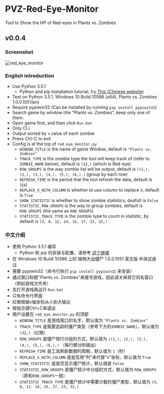 # PVZ-Red-Eye-Monitor

Tool to Show the HP of Red-eyes in Plants vs. Zombies

## v0.0.4

### Screenshot

![red_eye_monitor](https://cloud.githubusercontent.com/assets/7543632/11903096/b23efb12-a5f1-11e5-8a4d-fca1c3bbb103.png)

### English introduction

- Use Python 3.5.1
  - Python and pip installation tutorial, try [This (Chinese website)](http://www.tuicool.com/articles/eiM3Er3)
- Test on Python 3.5.1, Windows 10 Build 10586 (x64), Plants vs. Zombies 1.0.0.1051(en)
- Require pypiwin32 (Can be installed by running `pip install pypiwin32`)
- Search game by window title "Plants vs. Zombies", keep only one of them.
- Open game first, and then click `Run.bat`
- Only CLI
- Output sorted by `x` value of each zombie
- Press Ctrl-C to exit
- Config is at the top of `red_eye_monitor.py`
  - `WINDOW_TITLE` is the name of game Window, default is `"Plants vs. Zombies"`
  - `TRACK_TYPE` is the zombie type the tool will keep track of (refer to `ZOMBIE_NAME` below), default is `(32,)` (which is Red-eye)
  - `ROW_GROUPS` is the way zombie list will be output, default is `((1,), (2,), (3,), (4,), (5,), (6,),)` (group by each row)
  - `REFRESH_TIME` is the period that the tool refresh the data, default is `1`(s)
  - `REPLACE_X_WITH_COLUMN` is whether to use column to replace x, default is `True`
  - `SHOW_STATISTIC` is whether to show zombie statistics, deafult is `False`
  - `STATISTIC_ROW_GROUPS` is the way to group zombies, default is `ROW_GROUPS` (the same as `ROW_GROUPS`)
  - `STATISTIC_TRACK_TYPE` is the zombie type to count in statistic, by default is `(3, 8, 12, 14, 15, 17, 23, 32,)`

### 中文介绍

- 使用 Python 3.5.1 编写
  - Python 和 pip 的安装与配置，请参考 [这个链接](http://www.tuicool.com/articles/eiM3Er3)
- 在 Windows 10 Build 10586 上的 植物大战僵尸 1.0.0.1051 英文版 中测试通过
- 需要 pypiwin32（命令行执行 `pip install pypiwin32` 来安装）
- 通过窗口标题"Plants vs. Zombies"来搜寻游戏，因此请关掉其它同名窗口（例如游戏文件夹）
- 先打开游戏再运行 `Run.bat`
- 只有命令行界面
- 红眼根据x轴坐标从小到大输出
- 按组合键Ctrl+C来退出
- 用户设置在 `red_eye_monitor.py` 的顶部
  - `WINDOW_TITLE` 是游戏窗口的名字，默认值为 `"Plants vs. Zombies"`
  - `TRACK_TYPE` 是需要追踪的僵尸类型（参考下方的`ZOMBIE_NAME`），默认值为`(32,)`（红眼）
  - `ROW_GROUPS` 是僵尸按行分组的方式，默认值为 `((1,), (2,), (3,), (4,), (5,), (6,),)` （每行都分别输出）
  - `REFRESH_TIME` 是工具刷新数据的周期，默认值为 `1`（秒）
  - `REPLACE_X_WITH_COLUMN` 是是否用“列”来代替“x”坐标，默认值为 `True`
  - `SHOW_STATISTIC` 是是否显示僵尸统计，默认值是 `False`
  - `STATISTIC_ROW_GROUPS` 是僵尸统计中分组的方式，默认值为 `ROW_GROUPS` （即和`ROW_GROUPS`一致）
  - `STATISTIC_TRACK_TYPE` 是僵尸统计中需要计数的僵尸类型，默认值为 `(3, 8, 12, 14, 15, 17, 23, 32,)`